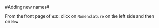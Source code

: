 #Adding new names#

From the front page of `WID`: click on `Nomenclature` on the left side and then on `New`
